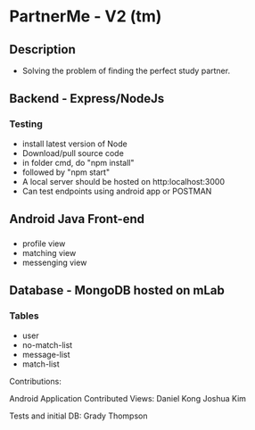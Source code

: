 # PartnerMe - V2 (tm)
## Description

- Solving the problem of finding the perfect study partner.

## Backend - Express/NodeJs

### Testing

-   install latest version of Node
-   Download/pull source code
-   in folder cmd, do "npm install"
-   followed by "npm start"
-   A local server should be hosted on http:localhost:3000
-   Can test endpoints using android app or POSTMAN

## Android Java Front-end

###
-  profile view
-  matching view
-  messenging view

## Database - MongoDB hosted on mLab

### Tables
-  user
-  no-match-list
-  message-list
-  match-list


Contributions:

Android Application Contributed Views:
Daniel Kong
Joshua Kim

Tests and initial DB:
Grady Thompson

